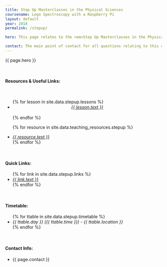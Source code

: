 ```yaml
---
title: Step Up Masterclasses in the Physical Sciences
coursename: Lego Spectroscopy with a Raspberry Pi
layout: default
year: 2018
permalink: /stepup/

hero: This page relates to the <em>Step Up Masterclasses in the Physical Sciences</em> running at Cardiff University during 2018. Course notes and program files will be available to download here and will be updated as new material is added. Comments and questions welcome at any time.

contact: The main point of contact for all questions relating to this course will be <a href="/contact" target="_blank">Scott Morgan</a> (<a href="mailto:smorgan@bridgend.ac.uk" target="_blank">smorgan@bridgend.ac.uk</a>). Support will be provided via e-mail or during class.
---
```


<p>{{ page.hero }}</p>
<br/>

<h4>Resources &amp; Useful Links:</h4>
<br/>
<ul>
  {% for lesson in site.data.stepup.lessons %}
    <center><li><a href="{{ lesson.url }}" class="btn btn-ghost"><em>{{ lesson.text }}</em></a></li><br/></center>
  {% endfor %}

  <br/>

  {% for resource in site.data.teaching_resources.stepup %}
    <li><a href="{{ resource.url }}" target="_blank"><em>{{ resource.text }}</em></a></li>
  {% endfor %}
</ul>
<br/>

<h4>Quick Links:</h4>
<ul>
  {% for link in site.data.stepup.links %}
    <li><a href="{{ link.url }}" target="_blank"><em>{{ link.text }}</em></a></li>
  {% endfor %}
</ul>
<br/>

<h4>Timetable:</h4>
<ul>
  {% for ttable in site.data.stepup.timetable %}
    <li><em>{{ ttable.day }} ({{ ttable.time }}) - {{ ttable.location }}</em></li>
  {% endfor %}
</ul>
<br/>

<h4>Contact Info:</h4>
<ul>
  <li>{{ page.contact }}</li>
</ul>
